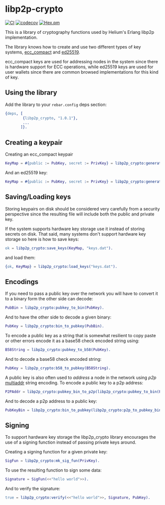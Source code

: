 # libp2p-crypto
[![CI](https://github.com/helium/libp2p-crypto/actions/workflows/ci.yml/badge.svg)](https://github.com/helium/libp2p-crypto/actions/workflows/ci.yml)
[![codecov](https://codecov.io/gh/helium/libp2p_crypto/branch/master/graph/badge.svg)](https://codecov.io/gh/helium/libp2p_crypto)
[![Hex.pm](https://img.shields.io/hexpm/v/libp2p_crypto)](https://hex.pm/packages/libp2p_crypto)

This is a library of cryptography functions used by Helium's Erlang libp2p implementation.

The library knows how to create and use two different types of key
systems, [ecc_compact](https://hex.pm/packages/ecc_compact) and
[ed25519](https://hex.pm/packages/enacl).

ecc_compact keys are used for addressing nodes in the system since
there is hardware support for ECC operations, while ed25519 keys are
used for user wallets since there are common browsed implementations
for this kind of key.


## Using the library

Add the library to your `rebar.config` deps section:

```erlang
{deps, [
        {libp2p_crypto, "1.0.1"},
        ...
       ]}.
```

## Creating a keypair

Creating an ecc_compact keypair

```erlang
KeyMap = #{public := PubKey, secret := PrivKey} = libp2p_crypto:generate_keys(ecc_compact).
```

And an ed25519 key:

```erlang
KeyMap = #{public := PubKey, secret := PrivKey} = libp2p_crypto:generate_keys(ed25519).
```


## Saving/Loading keys

Storing keypairs on disk should be considered very carefully from a
security perspective since the resulting file will include both the
public and private key.

If the system supports hardware key storage use it instead of storing
secrets on disk. That said, many systems don't support hardware key
storage so here is how to save keys:

```erlang
ok = libp2p_crypto:save_keys(KeyMap, "keys.dat").
```

and load them:

```erlang
{ok, KeyMap} = libp2p_crypto:load_keys("keys.dat").
```


## Encodings

If you need to pass a public key over the network you will have to
convert it to a binary form the other side can decode:

```erlang
PubBin = libp2p_crypto:pubkey_to_bin(PubKey).
```

And to have the other side to decode a given binary:

```erlang
PubKey = libp2p_crypto:bin_to_pubkey(PubBin).
```

To encode a public key as a string that is somewhat resilient to copy
paste or other errors encode it as a base58 check encoded string
using:

```erlang
B58String = libp2p_crypto:pubkey_to_b58(PubKey).
```

And to decode a base58 check encoded string:

```erlang
PubKey = libp2p_crypto:b58_to_pubkey(B58String).
```

A public key is also often used to _address_ a node in the network
using _p2p_ [multiaddr](https://hex.pm/packages/multiaddr) string
encoding. To encode a public key to a p2p address:

```erlang
P2PAddr = libp2p_crypto:pubkey_bin_to_p2p(libp2p_crypto:pubkey_to_bin(PubKey)).
```

And to decode a p2p address to a public key:

```erlang
PubKeyBin = libp2p_crypto:bin_to_pubkey(libp2p_crypto:p2p_to_pubkey_bin(P2PAddr)).
```



## Signing

To support hardware key storage the libp2p_crypto library encourages
the use of a signing function instead of passing private keys around.

Creating a signing function for a given private key:

```erlang
SigFun = libp2p_crypto:mk_sig_fun(PrivKey).
```

To use the resulting function to sign some data:


```erlang
Signature = SigFun(<<"hello world">>).
```

And to verify the signature:

```erlang
true = libp2p_crypto:verify(<<"hello world">>, Signature, PubKey).
```

